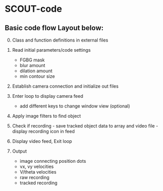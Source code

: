 # SCOUT-code

## Basic code flow Layout below:

 0. Class and function definitions in external files

 1. Read initial parameters/code settings
    - FGBG mask
    - blur amount
    - dilation amount
    - min contour size

 2. Establish camera connection and initialize out files

 
 3. Enter loop to display camera feed
    - add different keys to change window view (optional)

 5. Apply image filters to find object

 6. Check if recording
        - save tracked object data to array and video file
        - display recording icon in feed

 7. Display video feed, Exit loop

 8. Output 
    - image connecting position dots
    - vx, vy velocities
    - V/theta velocities
    - raw recording
    - tracked recording
